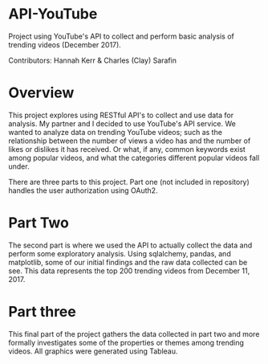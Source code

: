 # API-YouTube
Project using YouTube's API to collect and perform basic analysis of trending videos (December 2017).

Contributors:
Hannah Kerr & Charles (Clay) Sarafin
# Overview
This project explores using RESTful API's to collect and use data for analysis. My partner and I decided to use YouTube's API service. We wanted to analyze data on trending YouTube videos; such as the relationship between the number of views a video has and the number of likes or dislikes it has received. Or what, if any, common keywords exist among popular videos, and what the categories different popular videos fall under.

There are three parts to this project. Part one (not included in repository) handles the user authorization using OAuth2.

# Part Two
The second part is where we used the API to actually collect the data and perform some exploratory analysis. Using sqlalchemy, pandas, and matplotlib, some of our initial findings and the raw data collected can be see. This data represents the top 200 trending videos from December 11, 2017.

# Part three
This final part of the project gathers the data collected in part two and more formally investigates some of the properties or themes among trending videos. All graphics were generated using Tableau. 
